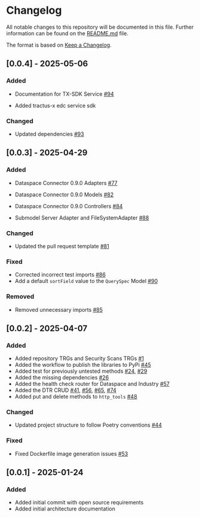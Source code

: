 # Changelog

All notable changes to this repository will be documented in this file.
Further information can be found on the [README.md](README.md) file.

The format is based on [Keep a Changelog](https://keepachangelog.com/en/1.0.0/).

## [0.0.4] - 2025-05-06

### Added

- Documentation for TX-SDK Service [#94](https://github.com/eclipse-tractusx/tractusx-sdk/pull/94)

- Added tractus-x edc service sdk

### Changed

- Updated dependencies [#93](https://github.com/eclipse-tractusx/tractusx-sdk/pull/93)

## [0.0.3] - 2025-04-29

### Added

- Dataspace Connector 0.9.0 Adapters [#77](https://github.com/eclipse-tractusx/tractusx-sdk/pull/77)
- Dataspace Connector 0.9.0 Models [#82](https://github.com/eclipse-tractusx/tractusx-sdk/pull/82)
- Dataspace Connector 0.9.0 Controllers [#84](https://github.com/eclipse-tractusx/tractusx-sdk/pull/84)

- Submodel Server Adapter and FileSystemAdapter [#88](https://github.com/eclipse-tractusx/tractusx-sdk/pull/88)

### Changed

- Updated the pull request template [#81](https://github.com/eclipse-tractusx/tractusx-sdk/pull/81)

### Fixed

- Corrected incorrect test imports [#86](https://github.com/eclipse-tractusx/tractusx-sdk/pull/86)
- Add a default `sortField` value to the `QuerySpec` Model [#90](https://github.com/eclipse-tractusx/tractusx-sdk/pull/90)

### Removed

- Removed unnecessary imports [#85](https://github.com/eclipse-tractusx/tractusx-sdk/pull/85)

## [0.0.2] - 2025-04-07

### Added

- Added repository TRGs and Security Scans TRGs [#1](https://github.com/eclipse-tractusx/tractusx-sdk/issues/1)
- Added the workflow to publish the libraries to PyPi [#45](https://github.com/eclipse-tractusx/tractusx-sdk/pull/45)
- Added test for previously untested methods [#24](https://github.com/eclipse-tractusx/tractusx-sdk/pull/24), [#29](https://github.com/eclipse-tractusx/industry-core-hub/issues/29)
- Added the missing dependencies [#26](https://github.com/eclipse-tractusx/tractusx-sdk/pull/26)
- Added the health check router for Dataspace and Industry [#57](https://github.com/eclipse-tractusx/tractusx-sdk/issues/57)
- Added the DTR CRUD [#41](https://github.com/eclipse-tractusx/tractusx-sdk/pull/41), [#56](https://github.com/eclipse-tractusx/tractusx-sdk/pull/56), [#65](https://github.com/eclipse-tractusx/tractusx-sdk/pull/65), [#74](https://github.com/eclipse-tractusx/tractusx-sdk/pull/74)
- Added put and delete methods to `http_tools` [#48](https://github.com/eclipse-tractusx/tractusx-sdk/pull/48)

### Changed

- Updated project structure to follow Poetry conventions [#44](https://github.com/eclipse-tractusx/tractusx-sdk/pull/44)

### Fixed

- Fixed Dockerfile image generation issues [#53](https://github.com/eclipse-tractusx/tractusx-sdk/issues/53)

## [0.0.1] - 2025-01-24

### Added

- Added initial commit with open source requirements
- Added initial architecture documentation
